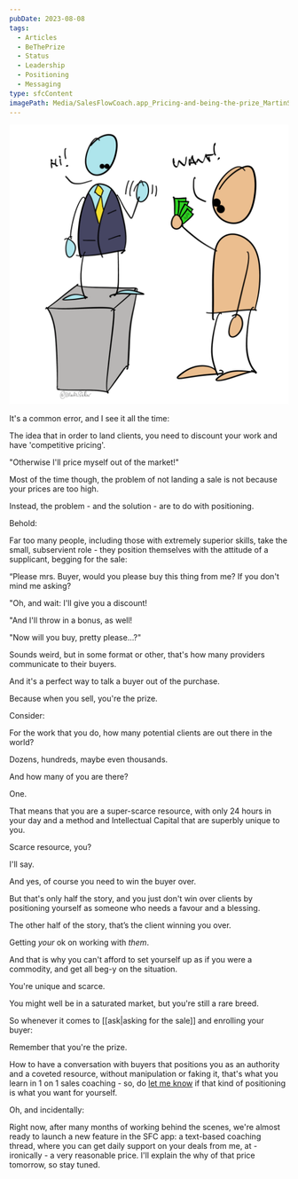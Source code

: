 ```yaml
---
pubDate: 2023-08-08
tags:
  - Articles
  - BeThePrize
  - Status
  - Leadership
  - Positioning
  - Messaging
type: sfcContent
imagePath: Media/SalesFlowCoach.app_Pricing-and-being-the-prize_MartinStellar.png
---
```




![](Media/SalesFlowCoach.app_Pricing-and-being-the-prize_MartinStellar.png)

It's a common error, and I see it all the time:

The idea that in order to land clients, you need to discount your work and have 'competitive pricing'.

"Otherwise I'll price myself out of the market!"

Most of the time though, the problem of not landing a sale is not because your prices are too high.

Instead, the problem - and the solution - are to do with positioning.

Behold:

Far too many people, including those with extremely superior skills, take the small, subservient role - they position themselves with the attitude of a supplicant, begging for the sale:

“Please mrs. Buyer, would you please buy this thing from me? If you don't mind me asking?

"Oh, and wait: I'll give you a discount!

"And I'll throw in a bonus, as well!

"Now will you buy, pretty please...?"

Sounds weird, but in some format or other, that's how many providers communicate to their buyers.

And it's a perfect way to talk a buyer out of the purchase.

Because when you sell, you're the prize.

Consider:

For the work that you do, how many potential clients are out there in the world?

Dozens, hundreds, maybe even thousands.

And how many of you are there?

One.

That means that you are a super-scarce resource, with only 24 hours in your day and a method and Intellectual Capital that are superbly unique to you.

Scarce resource, you?

I'll say.

And yes, of course you need to win the buyer over.

But that's only half the story, and you just don't win over clients by positioning yourself as someone who needs a favour and a blessing.

The other half of the story, that’s the client winning you over.

Getting <em>your</em> ok on working with <em>them</em>.

And that is why you can't afford to set yourself up as if you were a commodity, and get all beg-y on the situation.

You're unique and scarce.

You might well be in a saturated market, but you're still a rare breed.

So whenever it comes to [[ask|asking for the sale]] and enrolling your buyer:

Remember that you're the prize.

How to have a conversation with buyers that positions you as an authority and a coveted resource, without manipulation or faking it, that's what you learn in 1 on 1 sales coaching - so, do [let me know](mailto:personal@salesflowcoach.app) if that kind of positioning is what you want for yourself.

Oh, and incidentally:

Right now, after many months of working behind the scenes, we're almost ready to launch a new feature in the SFC app: a text-based coaching thread, where you can get daily support on your deals from me, at - ironically - a very reasonable price. I'll explain the why of that price tomorrow, so stay tuned.
